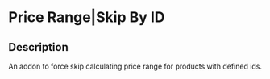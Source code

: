 # Price Range|Skip By ID

## Description
An addon to force skip calculating price range for products with defined ids.
